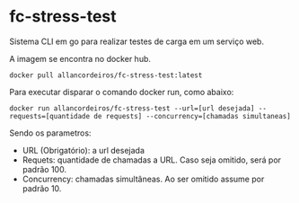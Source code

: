 # fc-stress-test

Sistema CLI em go para realizar testes de carga em um serviço web.

A imagem se encontra no docker hub. 

`docker pull allancordeiros/fc-stress-test:latest`


Para executar disparar o comando docker run, como abaixo:

`docker run allancordeiros/fc-stress-test --url=[url desejada] --requests=[quantidade de requests] --concurrency=[chamadas simultaneas]`

Sendo os parametros:

- URL (Obrigatório): a url desejada
- Requets: quantidade de chamadas a URL. Caso seja omitido, será por padrão 100.
- Concurrency: chamadas simultâneas. Ao ser omitido assume por padrão 10.
